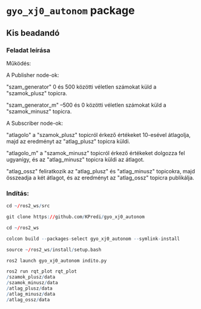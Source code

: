 # `gyo_xj0_autonom` package

## Kis beadandó

### Feladat leírása
Működés:

A Publisher node-ok:

"szam_generator" 0 és 500 közötti véletlen számokat küld a "szamok_plusz" topicra.

"szam_generator_m" –500 és 0 közötti véletlen számokat küld a "szamok_minusz" topicra.

A Subscriber node-ok:

"atlagolo" a "szamok_plusz" topicról érkező értékeket 10-esével átlagolja, majd az eredményt az "atlag_plusz" topicra küldi.

"atlagolo_m" a "szamok_minusz" topicról érkező értékeket dolgozza fel ugyanígy, és az "atlag_minusz" topicra küldi az átlagot.

"atlag_ossz" feliratkozik az "atlag_plusz" és "atlag_minusz" topicokra, majd összeadja a két átlagot, és az eredményt az "atlag_ossz" topicra publikálja.

### Indítás:
``` r
cd ~/ros2_ws/src
```
``` r
git clone https://github.com/KPredi/gyo_xj0_autonom
```
``` r
cd ~/ros2_ws
```
``` r
colcon build --packages-select gyo_xj0_autonom --symlink-install
```
``` r
source ~/ros2_ws/install/setup.bash
```
``` r
ros2 launch gyo_xj0_autonom indito.py
```
``` r
ros2 run rqt_plot rqt_plot
/szamok_plusz/data
/szamok_minusz/data
/atlag_plusz/data
/atlag_minusz/data
/atlag_ossz/data

```
